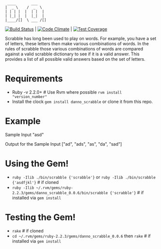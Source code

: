      ____       ___
    |  _ \    /  _  \
    | | | |  |  | |  |
    | |_| |  |  |_|  |
    |____/[]  \ ___ /[]


[![Build Status](https://travis-ci.org/Incredible0n3/scrabble.svg?branch=master)](https://travis-ci.org/Incredible0n3/scrabble)  |  [![Code Climate](https://codeclimate.com/github/Incredible0n3/scrabble/badges/gpa.svg)](https://codeclimate.com/github/Incredible0n3/scrabble)  |  [![Test Coverage](https://codeclimate.com/github/Incredible0n3/scrabble/badges/coverage.svg)](https://codeclimate.com/github/Incredible0n3/scrabble/coverage)

Scrabble has long been used to play on words. For example, you have a set of letters, these letters then make various
combinations of words. In the rules of scrabble those various combinations of words are compared against a valid scrabble
dictionary to see if it is a valid answer. This provides a list of all possible valid answers based on the set of letters.

# Requirements

  * Ruby -v 2.2.0+ # Use Rvm where possible `rvm install "version_number"`
  * Install the clock `gem install danno_scrabble` or clone it from this repo.

# Example

  Sample Input
  "asd"

  Output for the Sample Input
  ["ad", "ads", "as", "da", "sad"]

# Using the Gem!

  * `ruby -Ilib ./bin/scrabble {'scrabble'}` or `ruby -Ilib ./bin/scrabble {'asdfjkl'}` # if cloned
  * `ruby -Ilib ~/.rvm/gems/ruby-2.2.3/gems/danno_scrabble_0.0.6/bin/scrabble {'scrabble'}` # if installed via `gem install`

# Testing the Gem!

  * `rake` # if cloned
  * `cd ~/.rvm/gems/ruby-2.2.3/gems/danno_scrabble_0.0.6` then `rake` # if installed via `gem install`
